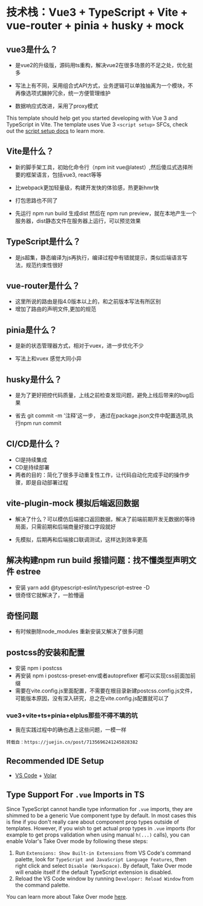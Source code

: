 # 技术栈：Vue3 + TypeScript + Vite + vue-router + pinia + husky + mock

## vue3是什么？

- 是vue2的升级版，源码用ts重构，解决vue2在很多场景的不足之处，优化挺多

- 写法上有不同，采用组合式API方式，业务逻辑可以单独抽离为一个模块，不再像选项式臃肿冗余，统一方便管理维护

- 数据响应式改进，采用了proxy模式

This template should help get you started developing with Vue 3 and TypeScript in Vite. The template uses Vue 3 `<script setup>` SFCs, check out the [script setup docs](https://v3.vuejs.org/api/sfc-script-setup.html#sfc-script-setup) to learn more.

## Vite是什么？

- 新的脚手架工具，初始化命令行（npm init vue@latest）,然后傻瓜式选择所要的框架语言，包括vue3, react等等

- 比webpack更加轻量级，构建开发快的体验感，热更新hmr快

- 打包思路也不同了
- 先运行 npm run build 生成dist  然后在 npm run preview，就在本地产生一个服务器，dist静态文件在服务器上运行，可以预览效果

## TypeScript是什么？

- 是js超集，静态编译为js再执行，编译过程中有错就提示，类似后端语言写法，规范约束性很好

## vue-router是什么？

- 这里所说的路由是指4.0版本以上的，和之前版本写法有所区别
- 增加了路由的声明文件,更加的规范


## pinia是什么？

- 是新的状态管理器方式，相对于vuex，进一步优化不少

- 写法上和vuex 感觉大同小异

## husky是什么？

- 是为了更好把控代码质量，上线之前检查发现问题，避免上线后带来的bug后果

- 省去 git commit -m '注释'这一步， 通过在package.json文件中配置选项,执行npm run commit

## CI/CD是什么？

- CI是持续集成
- CD是持续部署
- 两者的目的：简化了很多手动重复性工作，让代码自动化完成手动的操作步骤，即是自动部署过程

## vite-plugin-mock   模拟后端返回数据

- 解决了什么？可以模仿后端接口返回数据，解决了前端前期开发无数据的等待局面，只需前期和后端商量好接口字段就好

- 先模拟，后期再和后端接口联调测试，这样达到效率更高

## 解决构建npm run build 报错问题：找不懂类型声明文件 estree
- 安装 yarn add @typescript-eslint/typescript-estree -D
- 很奇怪它就解决了，一脸懵逼

## 奇怪问题
- 有时候删除node_modules 重新安装又解决了很多问题

## postcss的安装和配置
- 安装 npm i postcss 
- 再安装 npm i postcss-preset-env或者autoprefixer   都可以实现css前面加前缀
- 需要在vite.config.js里面配置，不需要在根目录新建postcss.config.js文件，可能版本原因，没有深入研究，总之在vite.config.js配置就可以了

### vue3+vite+ts+pinia+elplus那些不得不填的坑

- 我在实践过程中的确也遇上这些问题，一模一样

```
转载自：https://juejin.cn/post/7135696241245028382
```
## Recommended IDE Setup


- [VS Code](https://code.visualstudio.com/) + [Volar](https://marketplace.visualstudio.com/items?itemName=Vue.volar)

## Type Support For `.vue` Imports in TS

Since TypeScript cannot handle type information for `.vue` imports, they are shimmed to be a generic Vue component type by default. In most cases this is fine if you don't really care about component prop types outside of templates. However, if you wish to get actual prop types in `.vue` imports (for example to get props validation when using manual `h(...)` calls), you can enable Volar's Take Over mode by following these steps:

1. Run `Extensions: Show Built-in Extensions` from VS Code's command palette, look for `TypeScript and JavaScript Language Features`, then right click and select `Disable (Workspace)`. By default, Take Over mode will enable itself if the default TypeScript extension is disabled.
2. Reload the VS Code window by running `Developer: Reload Window` from the command palette.

You can learn more about Take Over mode [here](https://github.com/johnsoncodehk/volar/discussions/471).


